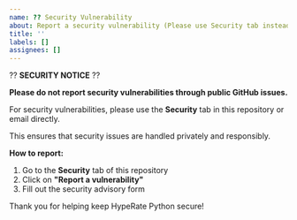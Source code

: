 ```yaml
---
name: ?? Security Vulnerability
about: Report a security vulnerability (Please use Security tab instead)
title: ''
labels: []
assignees: []
---
```


?? **SECURITY NOTICE** ??

**Please do not report security vulnerabilities through public GitHub issues.**

For security vulnerabilities, please use the **Security** tab in this repository or email directly.

This ensures that security issues are handled privately and responsibly.

**How to report:**
1. Go to the **Security** tab of this repository
2. Click on **"Report a vulnerability"**
3. Fill out the security advisory form

Thank you for helping keep HypeRate Python secure!